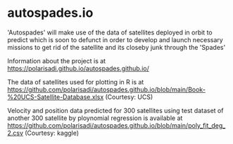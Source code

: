 # autospades.io
'Autospades' will make use of the data of satellites deployed in orbit to predict which is soon to defunct in order to develop and launch necessary missions to get rid of the satellite and its closeby junk through the 'Spades'

Information about the project is at https://polarisadi.github.io/autospades.github.io/

The data of satellites used for plotting in R is at https://github.com/polarisadi/autospades.github.io/blob/main/Book-%20UCS-Satellite-Database.xlsx
(Courtesy: UCS) 

Velocity and position data predicted for 300 satellites using test dataset of another 300 satellite by ploynomial regression is available at https://github.com/polarisadi/autospades.github.io/blob/main/poly_fit_deg_2.csv
(Courtesy: kaggle) 
